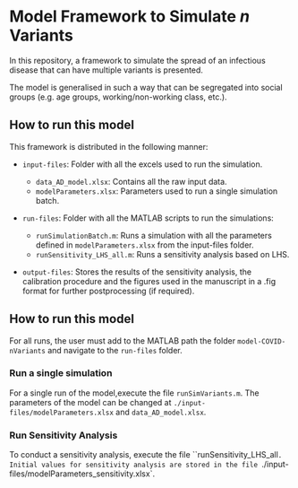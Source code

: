 # Model Framework to Simulate _n_ Variants

In this repository, a framework to simulate the spread of an infectious disease that can have multiple variants is presented. 

The model is generalised in such a way that can be segregated into social groups (e.g. age groups, working/non-working class, etc.).

## How to run this model

This framework is distributed in the following manner:

- `input-files`: Folder with all the excels used to run the simulation.
    - `data_AD_model.xlsx`: Contains all the raw input data.
    - `modelParameters.xlsx`: Parameters used to run a single simulation batch.

- `run-files`: Folder with all the MATLAB scripts to run the simulations: 
    - `runSimulationBatch.m`: Runs a simulation with all the parameters defined in `modelParameters.xlsx` from the input-files folder.
    - `runSensitivity_LHS_all.m`: Runs a sensitivity analysis based on LHS.
    

- `output-files`: Stores the results of the sensitivity analysis, the calibration procedure and the figures used in the manuscript in a .fig format for further postprocessing (if required).

## How to run this model

For all runs, the user must add to the MATLAB path the folder `model-COVID-nVariants` and navigate to the `run-files` folder.

### Run a single simulation
For a single run of the model,execute the file `runSimVariants.m`. The parameters of the model can be changed at `./input-files/modelParameters.xlsx` and `data_AD_model.xlsx`.

### Run Sensitivity Analysis
To conduct a sensitivity analysis, execute the file ``runSensitivity_LHS_all`. Initial values for sensitivity analysis are stored in the file `./input-files/modelParameters_sensitivity.xlsx`. 


